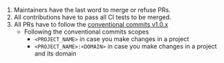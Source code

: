 1. Maintainers have the last word to merge or refuse PRs.
2. All contributions have to pass all CI tests to be merged.
3. All PRs have to follow the [conventional commits v1.0.x](https://www.conventionalcommits.org/en/v1.0.0/)
   - Following the conventional commits scopes
       - `<PROJECT_NAME>` in case you make changes in a project
       - `<PROJECT_NAME>:<DOMAIN>` in case you make changes in a project and its domain
